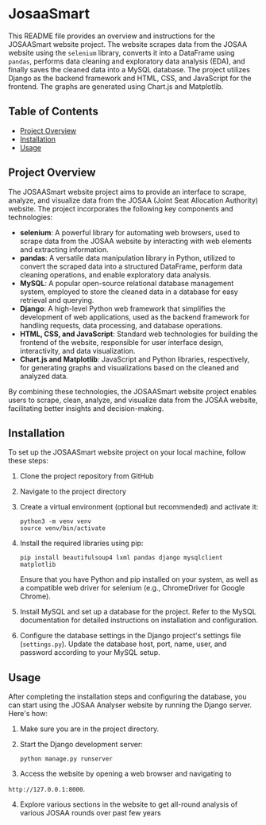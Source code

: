 # JosaaSmart
This README file provides an overview and instructions for the JOSAASmart website project. The website scrapes data from the JOSAA website using the `selenium` library, converts it into a DataFrame using `pandas`, performs data cleaning and exploratory data analysis (EDA), and finally saves the cleaned data into a MySQL database. The project utilizes Django as the backend framework and HTML, CSS, and JavaScript for the frontend. The graphs are generated using Chart.js and Matplotlib.

## Table of Contents
- [Project Overview](#project-overview)
- [Installation](#installation)
- [Usage](#usage)

## Project Overview
The JOSAASmart website project aims to provide an interface to scrape, analyze, and visualize data from the JOSAA (Joint Seat Allocation Authority) website. The project incorporates the following key components and technologies:

- **selenium**: A powerful library for automating web browsers, used to scrape data from the JOSAA website by interacting with web elements and extracting information.
- **pandas**: A versatile data manipulation library in Python, utilized to convert the scraped data into a structured DataFrame, perform data cleaning operations, and enable exploratory data analysis.
- **MySQL**: A popular open-source relational database management system, employed to store the cleaned data in a database for easy retrieval and querying.
- **Django**: A high-level Python web framework that simplifies the development of web applications, used as the backend framework for handling requests, data processing, and database operations.
- **HTML, CSS, and JavaScript**: Standard web technologies for building the frontend of the website, responsible for user interface design, interactivity, and data visualization.
- **Chart.js and Matplotlib**: JavaScript and Python libraries, respectively, for generating graphs and visualizations based on the cleaned and analyzed data.

By combining these technologies, the JOSAASmart website project enables users to scrape, clean, analyze, and visualize data from the JOSAA website, facilitating better insights and decision-making.

## Installation
To set up the JOSAASmart website project on your local machine, follow these steps:

1. Clone the project repository from GitHub

2. Navigate to the project directory

3. Create a virtual environment (optional but recommended) and activate it:

   ```
   python3 -m venv venv
   source venv/bin/activate
   ```

4. Install the required libraries using pip:

   ```
   pip install beautifulsoup4 lxml pandas django mysqlclient matplotlib
   ```

   Ensure that you have Python and pip installed on your system, as well as a compatible web driver for selenium (e.g., ChromeDriver for Google Chrome).

5. Install MySQL and set up a database for the project. Refer to the MySQL documentation for detailed instructions on installation and configuration.

6. Configure the database settings in the Django project's settings file (`settings.py`). Update the database host, port, name, user, and password according to your MySQL setup.

## Usage
After completing the installation steps and configuring the database, you can start using the JOSAA Analyser website by running the Django server. Here's how:

1. Make sure you are in the project directory.

2. Start the Django development server:

   ```
   python manage.py runserver
   ```

3. Access the website by opening a web browser and navigating to

 `http://127.0.0.1:8000`.

4. Explore various sections in the website to get all-round analysis of various JOSAA rounds over past few years
